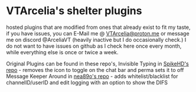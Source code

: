 # VTArcelia's shelter plugins
hosted plugins that are modified from ones that already exist to fit my taste, if you have issues, you can E-Mail me @ VTArcelia@proton.me or message me on discord @ArceliaVT (heavily inactive but I do occasionally check.) I do not want to have issues on github as I check here once every month, while everything else is once or twice a week. 

Original Plugins can be found in these repo's, 
Invisible Typing in [SpikeHD's repo](https://github.com/SpikeHD/shelter-plugins) - removes the icon to toggle on the chat bar and perma sets it to off
Message Keeper Around in [nea89o's repo](https://github.com/nea89o/shelter-plugins) - adds whitelist/blacklist for channelID/userID and edit logging with an option to show the DIFS
